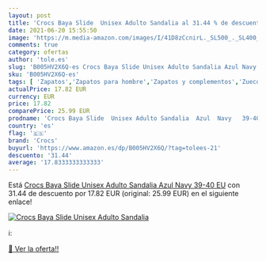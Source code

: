 ```yaml
---
layout: post
title: 'Crocs Baya Slide  Unisex Adulto Sandalia al 31.44 % de descuento'
date: 2021-06-20 15:55:50
image: 'https://m.media-amazon.com/images/I/41D8zCcnirL._SL500_._SL400_.jpg'
comments: true
category: ofertas
author: 'tole.es'
slug: 'B005HV2X6Q-es Crocs Baya Slide Unisex Adulto Sandalia Azul Navy 39-40 EU'
sku: 'B005HV2X6Q-es'
tags: [ 'Zapatos','Zapatos para hombre','Zapatos y complementos','Zuecos y mules para hombre','crocs','sandalia', ]
actualPrice: 17.82 EUR
currency: EUR
price: 17.82
comparePrice: 25.99 EUR
prodname: 'Crocs Baya Slide  Unisex Adulto Sandalia  Azul  Navy   39-40 EU'
country: 'es'
flag: '🇪🇸'
brand: 'Crocs'
buyurl: 'https://www.amazon.es/dp/B005HV2X6Q/?tag=tolees-21'
descuento: '31.44'
average: '17.8333333333333'
---
```


Está [Crocs Baya Slide  Unisex Adulto Sandalia  Azul  Navy   39-40 EU](https://www.amazon.es/dp/B005HV2X6Q/?tag=tolees-21) con 31.44 de descuento por 17.82 EUR (original: 25.99 EUR) en el siguiente enlace!

[![Crocs Baya Slide  Unisex Adulto Sandalia](https://m.media-amazon.com/images/I/41D8zCcnirL._SL500_._SL400_.jpg)](https://www.amazon.es/dp/B005HV2X6Q/?tag=tolees-21)

ℹ️:


[🛒 Ver la oferta!!](https://www.amazon.es/dp/B005HV2X6Q/?tag=tolees-21)
